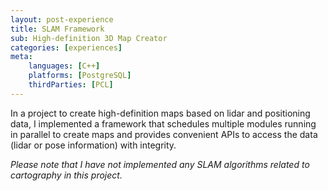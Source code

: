 ```yaml
---
layout: post-experience
title: SLAM Framework
sub: High-definition 3D Map Creator
categories: [experiences]
meta:
    languages: [C++]
    platforms: [PostgreSQL]
    thirdParties: [PCL]
---
```


In a project to create high-definition maps based on lidar and positioning data, I implemented a framework that schedules multiple modules running in parallel to create maps and provides convenient APIs to access the data (lidar or pose information) with integrity.

*Please note that I have not implemented any SLAM algorithms related to cartography in this project.*
